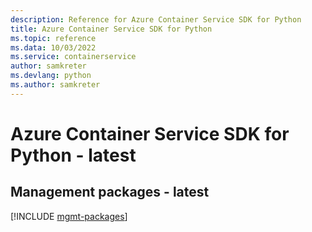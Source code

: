 ```yaml
---
description: Reference for Azure Container Service SDK for Python
title: Azure Container Service SDK for Python
ms.topic: reference
ms.data: 10/03/2022
ms.service: containerservice
author: samkreter
ms.devlang: python
ms.author: samkreter
---
```

# Azure Container Service SDK for Python - latest

## Management packages - latest
[!INCLUDE [mgmt-packages](container-service-mgmt-index.md)]